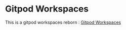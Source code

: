 # Gitpod Workspaces
This is a gitpod workspaces reborn : [Gitpod Workspaces](https://gitpod.io/#https://github.com/levi3609/Gitpod-Workspaces)
